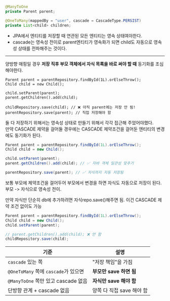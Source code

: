
``` java
@ManyToOne
private Parent parent;
```

```java
@OneToMany(mappedBy = "user", cascade = CascadeType.PERSIST)
private List<child> children;
```

- JPA에서 엔티티를 저장할 때 연관된 모든 엔티티는 영속 상태여야한다.
- cascade는 영속성 전이로 parent엔티티가 영속화가 되면 child도 자동으로 영속성 상태를 전파해주는 것이다.

---
양방향 매핑일 경우 **저장 직후 부모 객체에서 자식 목록을 바로 써야 할 때** 동기화를 조심해야한다.

```
Parent parent = parentRepository.findById(1L).orElseThrow();
Child child = new Child();

child.setParent(parent);
parent.getChildren().add(child);

childRepository.save(child); // ❌ 아직 parent에는 저장 안 됨!
parentRepository.save(parent); // 직접 저장해야 함
```

둘 다 저장하기 위해서는 영속성 상태로 만들기 위해서 각각 접근해 주었어야했다.  
만약 CASCADE 제약을 걸어둘 경우에는 CASCADE 제약조건을 걸어둔 엔티티의 변경에도 동기화가 된다.

```java
Parent parent = parentRepository.findById(1L).orElseThrow();
Child child = new Child();

child.setParent(parent);
parent.getChildren().add(child); // ✅ 자바 객체 일관성 맞추기

parentRepository.save(parent); // ✅ 자식까지 자동 저장됨
```
보통 부모에 제약조건을 걸어두어 부모에서 변경을 하면 자식도 자동으로 저장이 된다.  
부모 -> 자식으로 영속성 전이.




만약 자식만 단순히 db에 추가하려면 자식repo.save()해주면 됨. 이건 CASCADE 제약 조건 없이도 가능
```java
Parent parent = parentRepository.findById(1L).orElseThrow();
Child child = new Child();
child.setParent(parent);

// parent.getChildren().add(child); ❌ 안 함
childRepository.save(child);
```


| 기준                             | 설명                |
| ------------------------------ | ----------------- |
| `cascade` 있는 쪽                 | "저장 책임"을 가짐       |
| `@OneToMany` 쪽에 `cascade`가 있으면 | **부모만 save 하면 됨** |
| `@ManyToOne` 쪽만 있고 cascade 없음  | **자식만 save 해야 함** |
| 단방향 관계 + cascade 없음            | 양쪽 다 직접 save 해야 함 |